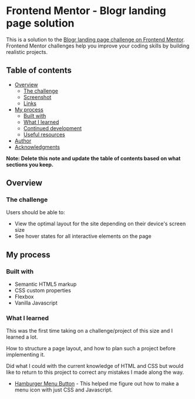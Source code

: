 # Frontend Mentor - Blogr landing page solution

This is a solution to the [Blogr landing page challenge on Frontend Mentor](https://www.frontendmentor.io/challenges/blogr-landing-page-EX2RLAApP). Frontend Mentor challenges help you improve your coding skills by building realistic projects. 

## Table of contents

- [Overview](#overview)
  - [The challenge](#the-challenge)
  - [Screenshot](#screenshot)
  - [Links](#links)
- [My process](#my-process)
  - [Built with](#built-with)
  - [What I learned](#what-i-learned)
  - [Continued development](#continued-development)
  - [Useful resources](#useful-resources)
- [Author](#author)
- [Acknowledgments](#acknowledgments)

**Note: Delete this note and update the table of contents based on what sections you keep.**

## Overview

### The challenge

Users should be able to:

- View the optimal layout for the site depending on their device's screen size
- See hover states for all interactive elements on the page

## My process

### Built with

- Semantic HTML5 markup
- CSS custom properties
- Flexbox
- Vanilla Javascript

### What I learned

This was the first time taking on a challenge/project of this size and I learned a lot.

How to structure a page layout, and how to plan such a project before implementing it.

Did what I could with the current knowledge of HTML and CSS but would like to return to this project to correct any mistakes I made along the way.


- [Hamburger Menu Button](https://www.youtube.com/watch?v=dIyVTjJAkLw) - This helped me figure out how to make a menu icon with just CSS and Javascript.